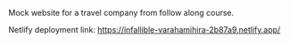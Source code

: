 Mock website for a travel company from follow along course.

Netlify deployment link: https://infallible-varahamihira-2b87a9.netlify.app/
